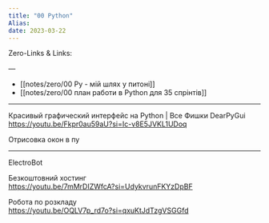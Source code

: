 ```yaml
---
title: "00 Python"
Alias: 
date: 2023-03-22  
---
```

Zero-Links & Links:  


—  

- [[notes/zero/00 Py - мій шлях у питоні]]
- [[notes/zero/00 план работи в Python для 35 спрінтів]]

---
Красивый графический интерфейс на Python | Все Фишки DearPyGui  
https://youtu.be/Fkpr0au59aU?si=Ic-v8E5JVKL1UDoq

Отрисовка окон в пу


---
ElectroBot


Безкоштовний хостинг  
https://youtu.be/7mMrDIZWfcA?si=UdykvrunFKYzDpBF

Робота по розкладу  
https://youtu.be/OQLV7p_rd7o?si=qxuKtJdTzgVSGGfd
